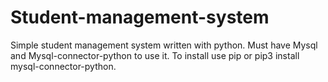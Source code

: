 # Student-management-system
Simple student management system written with python.
Must have Mysql and Mysql-connector-python to use it.
To install use pip or pip3 install mysql-connector-python.

